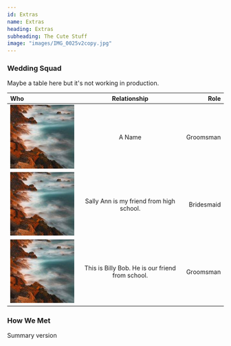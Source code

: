 ```yaml
---
id: Extras
name: Extras
heading: Extras
subheading: The Cute Stuff
image: "images/IMG_0025v2copy.jpg"
---
```


### Wedding Squad
Maybe a table here but it's not working in production. 

Who | Relationship | Role
:--- | :---: | ---:
<img src="/images/coast.jpg"> | A Name | Groomsman
<img src="../images/coast.jpg"> | Sally Ann is my friend from high school. | Bridesmaid
<img src="../images/coast.jpg"> | This is Billy Bob. He is our friend from school. | Groomsman

### How We Met
Summary version 
